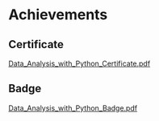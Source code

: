 

# Achievements
## Certificate
[Data_Analysis_with_Python_Certificate.pdf](https://prod-files-secure.s3.us-west-2.amazonaws.com/03e82b26-cccb-4906-bb56-adabcbdc0655/1aa3a050-2338-4a85-85d5-899bad17a31c/Data_Analysis_with_Python_Certificate.pdf?X-Amz-Algorithm=AWS4-HMAC-SHA256&X-Amz-Content-Sha256=UNSIGNED-PAYLOAD&X-Amz-Credential=ASIAZI2LB466Q6U4WTFD%2F20250202%2Fus-west-2%2Fs3%2Faws4_request&X-Amz-Date=20250202T122530Z&X-Amz-Expires=3600&X-Amz-Security-Token=IQoJb3JpZ2luX2VjEOT%2F%2F%2F%2F%2F%2F%2F%2F%2F%2FwEaCXVzLXdlc3QtMiJHMEUCIQC%2FKZHxK454PIO6lUQSmLVsmypTm1APUkTZ7nj33hWdAAIgWMX12mSSI88ocLqh7RwM5ZOPnH%2B9FIJSrZgA9m81928qiAQI7f%2F%2F%2F%2F%2F%2F%2F%2F%2F%2FARAAGgw2Mzc0MjMxODM4MDUiDM5IJAB84yc9f8aLdircAy%2B11VBIcBYWvFZeyjk6USTOl1t2rUI0WbLcnjxhSbRLJPMISaZP%2BD%2FgIbCyRFpEFA6zm4UK7Xtf%2Fg0KaD4c5Y4BMM3rYk6QZB6WwVosFPhbRKmNdtJ7gstdFJEcjUMmY%2BLP6S5HhllSTDgyK0WuvR3v9SIpfCZK%2BkpDYDFGer%2FMgmcCPuMIpjoWVsarEFe7nOxLSkuXyQHO1%2FTf9Bl1mxPQ6d0NcozDSngXMRDqp7VR34IvCwtz8xsqZm3xFYoFE8OjV3%2BIc2y14aB5%2BBrtU%2FNvsP2slrG5CcR%2BJA7GHB%2B8tdRmB5Nf3AIL7s1OoUcC%2FbibraNgxGxAQQfb3%2FismYraRZ4A7rx3hOFmjQg3HCE8EPPO9r1R%2BnQCT0p3VjL0tYzpLAziSkIuXU6ZIt2fKnTZCyT%2FusZwRowC%2BNtj5b18aZVaUsTWUpNpwIznk3WR%2FErMmVpQN8gQZ4BJAgk2yP7R4I1o9Wp8P9N4I07I1NfogzDjv8jbdJNTEZI3x2aHr9HG40TRVxiyHxoiuOKHIFwhzrkENIkYfPR9S8GMujw5dQdOP8WTA6O9RpU1SYm7XSFmX6Vv2ZP7Ypuug2iCH6oqAF6%2Bu%2Fiq%2F%2FTqfAtimANx8tK5nHq7zZRJX0FkMKnB%2FbwGOqUB6fVnGKcV%2F5ZMEwZdoWAC3nIsCrCFb9LMrbnMHQx5o34cTM%2BOHzrm1LVvGhSvh2%2FionzGb7PGmvJA5FzgXLvr7NHNcBUqfEE7lPOKHNLNOH9ja%2Fh8ABb3CdJBjNBRJygSzE%2BoCiX%2FZQuoV4y4RhJwNYs1z9ivG6tuILBuE4hdxUAELjCaY%2FX%2BCFwU174SXlQ0Hug1nB32zFIa2UZZ0fRII%2BuawU4A&X-Amz-Signature=9ca5decbd9bf35f83465c006f1f3a6e2f8f175ef5276f5761b29c9e437274629&X-Amz-SignedHeaders=host&x-id=GetObject)
## Badge
[Data_Analysis_with_Python_Badge.pdf](https://prod-files-secure.s3.us-west-2.amazonaws.com/03e82b26-cccb-4906-bb56-adabcbdc0655/4fa9bcf8-b584-40dd-8775-c0bfadf6a6f0/Data_Analysis_with_Python_Badge.pdf?X-Amz-Algorithm=AWS4-HMAC-SHA256&X-Amz-Content-Sha256=UNSIGNED-PAYLOAD&X-Amz-Credential=ASIAZI2LB466Q6U4WTFD%2F20250202%2Fus-west-2%2Fs3%2Faws4_request&X-Amz-Date=20250202T122530Z&X-Amz-Expires=3600&X-Amz-Security-Token=IQoJb3JpZ2luX2VjEOT%2F%2F%2F%2F%2F%2F%2F%2F%2F%2FwEaCXVzLXdlc3QtMiJHMEUCIQC%2FKZHxK454PIO6lUQSmLVsmypTm1APUkTZ7nj33hWdAAIgWMX12mSSI88ocLqh7RwM5ZOPnH%2B9FIJSrZgA9m81928qiAQI7f%2F%2F%2F%2F%2F%2F%2F%2F%2F%2FARAAGgw2Mzc0MjMxODM4MDUiDM5IJAB84yc9f8aLdircAy%2B11VBIcBYWvFZeyjk6USTOl1t2rUI0WbLcnjxhSbRLJPMISaZP%2BD%2FgIbCyRFpEFA6zm4UK7Xtf%2Fg0KaD4c5Y4BMM3rYk6QZB6WwVosFPhbRKmNdtJ7gstdFJEcjUMmY%2BLP6S5HhllSTDgyK0WuvR3v9SIpfCZK%2BkpDYDFGer%2FMgmcCPuMIpjoWVsarEFe7nOxLSkuXyQHO1%2FTf9Bl1mxPQ6d0NcozDSngXMRDqp7VR34IvCwtz8xsqZm3xFYoFE8OjV3%2BIc2y14aB5%2BBrtU%2FNvsP2slrG5CcR%2BJA7GHB%2B8tdRmB5Nf3AIL7s1OoUcC%2FbibraNgxGxAQQfb3%2FismYraRZ4A7rx3hOFmjQg3HCE8EPPO9r1R%2BnQCT0p3VjL0tYzpLAziSkIuXU6ZIt2fKnTZCyT%2FusZwRowC%2BNtj5b18aZVaUsTWUpNpwIznk3WR%2FErMmVpQN8gQZ4BJAgk2yP7R4I1o9Wp8P9N4I07I1NfogzDjv8jbdJNTEZI3x2aHr9HG40TRVxiyHxoiuOKHIFwhzrkENIkYfPR9S8GMujw5dQdOP8WTA6O9RpU1SYm7XSFmX6Vv2ZP7Ypuug2iCH6oqAF6%2Bu%2Fiq%2F%2FTqfAtimANx8tK5nHq7zZRJX0FkMKnB%2FbwGOqUB6fVnGKcV%2F5ZMEwZdoWAC3nIsCrCFb9LMrbnMHQx5o34cTM%2BOHzrm1LVvGhSvh2%2FionzGb7PGmvJA5FzgXLvr7NHNcBUqfEE7lPOKHNLNOH9ja%2Fh8ABb3CdJBjNBRJygSzE%2BoCiX%2FZQuoV4y4RhJwNYs1z9ivG6tuILBuE4hdxUAELjCaY%2FX%2BCFwU174SXlQ0Hug1nB32zFIa2UZZ0fRII%2BuawU4A&X-Amz-Signature=b24185ee9ff08e2640f3551be9e109ea8ccdf981a014ee6b47dd591578516a34&X-Amz-SignedHeaders=host&x-id=GetObject)
